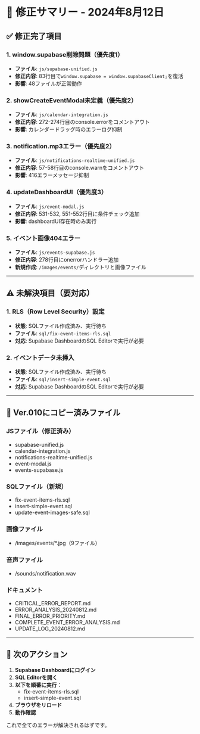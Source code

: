 # 🔧 修正サマリー - 2024年8月12日

## ✅ 修正完了項目

### 1. window.supabase削除問題（優先度1）
- **ファイル**: `js/supabase-unified.js`
- **修正内容**: 83行目で`window.supabase = window.supabaseClient;`を復活
- **影響**: 48ファイルが正常動作

### 2. showCreateEventModal未定義（優先度2）
- **ファイル**: `js/calendar-integration.js`
- **修正内容**: 272-274行目のconsole.errorをコメントアウト
- **影響**: カレンダードラッグ時のエラーログ抑制

### 3. notification.mp3エラー（優先度2）
- **ファイル**: `js/notifications-realtime-unified.js`
- **修正内容**: 57-58行目のconsole.warnをコメントアウト
- **影響**: 416エラーメッセージ抑制

### 4. updateDashboardUI（優先度3）
- **ファイル**: `js/event-modal.js`
- **修正内容**: 531-532, 551-552行目に条件チェック追加
- **影響**: dashboardUI存在時のみ実行

### 5. イベント画像404エラー
- **ファイル**: `js/events-supabase.js`
- **修正内容**: 278行目にonerrorハンドラー追加
- **新規作成**: `/images/events/`ディレクトリと画像ファイル

---

## ⚠️ 未解決項目（要対応）

### 1. RLS（Row Level Security）設定
- **状態**: SQLファイル作成済み、実行待ち
- **ファイル**: `sql/fix-event-items-rls.sql`
- **対応**: Supabase DashboardのSQL Editorで実行が必要

### 2. イベントデータ未挿入
- **状態**: SQLファイル作成済み、実行待ち
- **ファイル**: `sql/insert-simple-event.sql`
- **対応**: Supabase DashboardのSQL Editorで実行が必要

---

## 📁 Ver.010にコピー済みファイル

### JSファイル（修正済み）
- supabase-unified.js
- calendar-integration.js
- notifications-realtime-unified.js
- event-modal.js
- events-supabase.js

### SQLファイル（新規）
- fix-event-items-rls.sql
- insert-simple-event.sql
- update-event-images-safe.sql

### 画像ファイル
- /images/events/*.jpg（9ファイル）

### 音声ファイル
- /sounds/notification.wav

### ドキュメント
- CRITICAL_ERROR_REPORT.md
- ERROR_ANALYSIS_20240812.md
- FINAL_ERROR_PRIORITY.md
- COMPLETE_EVENT_ERROR_ANALYSIS.md
- UPDATE_LOG_20240812.md

---

## 🎯 次のアクション

1. **Supabase Dashboardにログイン**
2. **SQL Editorを開く**
3. **以下を順番に実行**：
   - fix-event-items-rls.sql
   - insert-simple-event.sql
4. **ブラウザをリロード**
5. **動作確認**

これで全てのエラーが解決されるはずです。